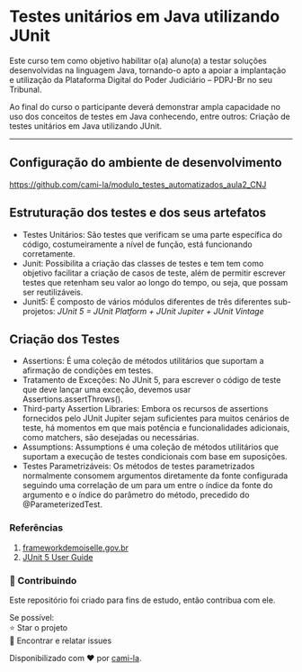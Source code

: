 <h1>Testes unitários em Java utilizando JUnit​</h1>
<p>Este curso tem como objetivo habilitar o(a) aluno(a) a testar soluções desenvolvidas na linguagem Java, tornando-o apto a apoiar a implantação e utilização da Plataforma Digital do Poder Judiciário – PDPJ-Br no seu Tribunal.</p>

<p>Ao final do curso o participante deverá demonstrar ampla capacidade no uso dos conceitos de testes em Java conhecendo, entre outros: Criação de testes unitários em Java utilizando JUnit.</p>
<hr>

<h2>Configuração do ambiente de desenvolvimento</h2>

<a href="https://github.com/cami-la/modulo_testes_automatizados_aula2_CNJ">https://github.com/cami-la/modulo_testes_automatizados_aula2_CNJ</a>

<h2>Estruturação dos testes e dos seus artefatos</h2>

<ul>
<li>
Testes Unitários: São testes que verificam se uma parte específica do código, costumeiramente a nível de função, está funcionando corretamente. ​
</li>
<li>
Junit: Possibilita a criação das classes de testes e tem tem como objetivo facilitar a criação de casos de teste, além de permitir escrever testes que retenham seu valor ao longo do tempo, ou seja, que possam ser reutilizáveis.
</li>
<li>
Junit5: É composto de vários módulos diferentes de três diferentes sub-projetos: <em>JUnit 5 = JUnit Platform + JUnit Jupiter + JUnit Vintage</em>
</li>
</ul>

<h2>Criação dos Testes</h2>
<ul>
<li>
Assertions: É uma coleção de métodos utilitários que suportam a afirmação de condições em testes.​
</li>
<li>
Tratamento de Exceções: No JUnit 5, para escrever o código de teste que deve lançar uma exceção, devemos usar Assertions.assertThrows().
</li>
<li>
Third-party Assertion Libraries: Embora os recursos de assertions fornecidos pelo JUnit Jupiter sejam suficientes para muitos cenários de teste, há momentos em que mais potência e funcionalidades adicionais, como matchers, são desejadas ou necessárias.​​
</li>
<li>
Assumptions: Assumptions é uma coleção de métodos utilitários que suportam a execução de testes condicionais com base em suposições.​
​</li>
<li>
Testes Parametrizáveis: Os métodos de testes parametrizados normalmente consomem argumentos diretamente da fonte configurada seguindo uma correlação de um para um entre o índice da fonte do argumento e o índice do parâmetro do método, precedido do @ParameterizedTest.​​
</li>
</ul>

<h3>Referências</h3>
<ol>
<li>
<a href="https://www.frameworkdemoiselle.gov.br/wikibe16.html?p_p_id=54_INSTANCE_22yPPz0LwGHG&p_p_lifecycle=0&p_p_state=pop_up&p_p_mode=view&controlPanelCategory=portlet_54_INSTANCE_22yPPz0LwGHG&_54_INSTANCE_22yPPz0LwGHG_struts_action=%2Fwiki_display%2Fview&_54_INSTANCE_22yPPz0LwGHG_nodeName=Main&_54_INSTANCE_22yPPz0LwGHG_title=Orienta%C3%A7%C3%B5es%20t%C3%A9cnicas%2FConceitos%20Gerais%20Testes%20Unitarios">frameworkdemoiselle.gov.br​</a>
</li>
<li>
<a href="https://junit.org/junit5/docs/current/user-guide/">JUnit 5 User Guide</a>
</li>
</ol>
<h3> 🤝 Contribuindo </h3>
Este repositório foi criado para fins de estudo, então contribua com ele.<br>

Se possível:<br>
⭐️  Star o projeto<br>
🐛 Encontrar e relatar issues<br>
</p>


Disponibilizado com ♥ por [cami-la](https://www.linkedin.com/in/cami-la/ "cami-la").
​